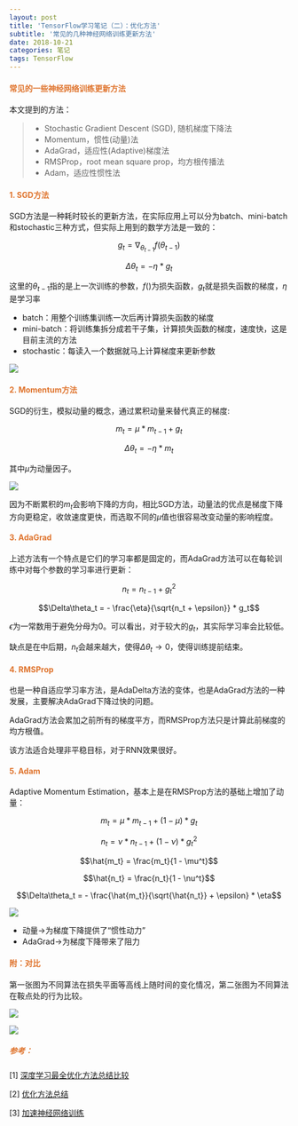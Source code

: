```yaml
---
layout: post
title: 'TensorFlow学习笔记（二）：优化方法'
subtitle: '常见的几种神经网络训练更新方法'
date: 2018-10-21
categories: 笔记
tags: TensorFlow
---
```


<style type="text/css">
h4,h5 {color: #df732c !important;}
</style>

#### 常见的一些神经网络训练更新方法 

本文提到的方法：
>- Stochastic Gradient Descent (SGD), 随机梯度下降法
>- Momentum，惯性(动量)法
>- AdaGrad，适应性(Adaptive)梯度法
>- RMSProp，root mean square prop，均方根传播法
>- Adam，适应性惯性法

#### 1. SGD方法

SGD方法是一种耗时较长的更新方法，在实际应用上可以分为batch、mini-batch和stochastic三种方式，但实际上用到的数学方法是一致的：

$$g_t = \nabla_{\theta_{t-1}}f(\theta_{t-1})$$

$$\Delta\theta_t = - \eta * g_t$$

这里的$\theta_{t-1}$指的是上一次训练的参数，$f()$为损失函数，$g_t$就是损失函数的梯度，$\eta$是学习率

- batch：用整个训练集训练一次后再计算损失函数的梯度
- mini-batch：将训练集拆分成若干子集，计算损失函数的梯度，速度快，这是目前主流的方法
- stochastic：每读入一个数据就马上计算梯度来更新参数

![](https://morvanzhou.github.io/static/results/ML-intro/speedup4.png)

#### 2. Momentum方法

SGD的衍生，模拟动量的概念，通过累积动量来替代真正的梯度:

$$m_t = \mu * m_{t-1} + g_t$$

$$\Delta\theta_t = - \eta * m_t$$

其中$\mu$为动量因子。

![](https://morvanzhou.github.io/static/results/ML-intro/speedup5.png)

因为不断累积的$m_t$会影响下降的方向，相比SGD方法，动量法的优点是梯度下降方向更稳定，收敛速度更快，而选取不同的$\mu$值也很容易改变动量的影响程度。

#### 3. AdaGrad

上述方法有一个特点是它们的学习率都是固定的，而AdaGrad方法可以在每轮训练中对每个参数的学习率进行更新：

$$n_t = n_{t-1} + g^2_t$$

$$\Delta\theta_t = - \frac{\eta}{\sqrt{n_t + \epsilon}} * g_t$$

$\epsilon$为一常数用于避免分母为0。可以看出，对于较大的$g_t$，其实际学习率会比较低。

缺点是在中后期，$n_t$会越来越大，使得$\Delta\theta_t \rightarrow 0$，使得训练提前结束。

#### 4. RMSProp

也是一种自适应学习率方法，是AdaDelta方法的变体，也是AdaGrad方法的一种发展，主要解决AdaGrad下降过快的问题。

AdaGrad方法会累加之前所有的梯度平方，而RMSProp方法只是计算此前梯度的均方根值。

该方法适合处理非平稳目标，对于RNN效果很好。

#### 5. Adam

Adaptive Momentum Estimation，基本上是在RMSProp方法的基础上增加了动量：

$$m_t = \mu * m_{t-1} + (1 - \mu) * g_t$$

$$n_t = \nu * n_{t-1} + (1 - \nu) * g^2_t$$

$$\hat{m_t} = \frac{m_t}{1 - \mu^t}$$

$$\hat{n_t} = \frac{n_t}{1 - \nu^t}$$

$$\Delta\theta_t = - \frac{\hat{m_t}}{\sqrt{\hat{n_t}} + \epsilon} * \eta$$

![](https://morvanzhou.github.io/static/results/ML-intro/speedup8.png)

- 动量$\rightarrow$为梯度下降提供了“惯性动力”
- AdaGrad$\rightarrow$为梯度下降带来了阻力

#### 附：对比

第一张图为不同算法在损失平面等高线上随时间的变化情况，第二张图为不同算法在鞍点处的行为比较。

![](http://otafnwsmg.bkt.clouddn.com/img/dl/optimizer-1.gif)

![](http://d.ifengimg.com/w600/p0.ifengimg.com/pmop/2017/0619/95B3A2D86B24D191A2FB8AD9ACB23D04B3DE89C0_size714_w620_h480.gif)


##### 参考：

[1] [深度学习最全优化方法总结比较](https://zhuanlan.zhihu.com/p/22252270) 

[2] [优化方法总结](https://blog.csdn.net/u010089444/article/details/76725843) 

[3] [加速神经网络训练](https://morvanzhou.github.io/tutorials/machine-learning/tensorflow/3-4-A-speed-up-learning/)